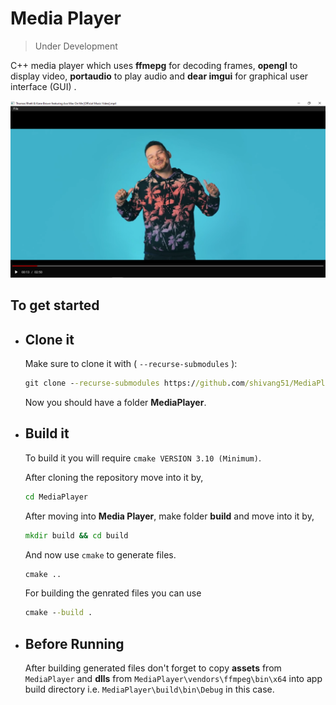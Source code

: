 # Media Player

> Under Development

C++ media player which uses **ffmepg** for decoding frames,
**opengl** to display video, **portaudio** to play audio and **dear imgui** for graphical user interface (GUI) .

![Media Player Screenshot](./assets/images/app.png "media player playing a video")

## **To get started**

- ## **Clone it**

  Make sure to clone it with ( `--recurse-submodules` ):

  ```bat
  git clone --recurse-submodules https://github.com/shivang51/MediaPlayer.git
  ```

  Now you should have a folder **MediaPlayer**.

- ## **Build it**

  To build it you will require `cmake VERSION 3.10 (Minimum)`.

  After cloning the repository move into it by,

  ```bat
  cd MediaPlayer
  ```

  After moving into **Media Player**, make folder **build** and move into it by,

  ```bat
  mkdir build && cd build
  ```

  And now use `cmake` to generate files.

  ```bat
  cmake ..
  ```

  For building the genrated files you can use

  ```bat
  cmake --build .
  ```

- ## **Before Running**

  After building generated files don't forget to copy **assets** from `MediaPlayer` and **dlls** from `MediaPlayer\vendors\ffmpeg\bin\x64` into app build directory i.e. `MediaPlayer\build\bin\Debug` in this case.
